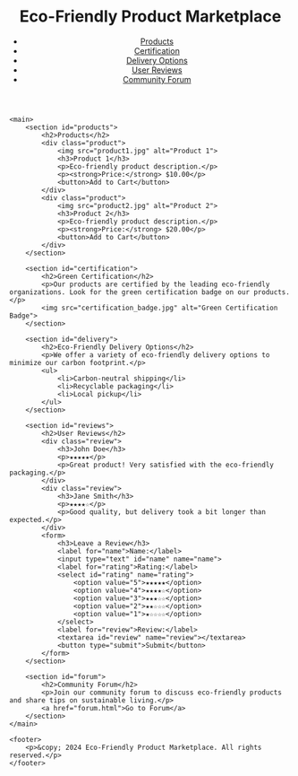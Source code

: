 <!DOCTYPE html>
<html lang="en">
<head>
    <meta charset="UTF-8">
    <meta name="viewport" content="width=device-width, initial-scale=1.0">
    <title>Eco-Friendly Product Marketplace</title>
    <link rel="stylesheet" href="styles.css">
</head>
<body>
    <header>
        <h1>Eco-Friendly Product Marketplace</h1>
        <nav>
            <ul>
                <li><a href="#products">Products</a></li>
                <li><a href="#certification">Certification</a></li>
                <li><a href="#delivery">Delivery Options</a></li>
                <li><a href="#reviews">User Reviews</a></li>
                <li><a href="#forum">Community Forum</a></li>
            </ul>
        </nav>
    </header>
    
    <main>
        <section id="products">
            <h2>Products</h2>
            <div class="product">
                <img src="product1.jpg" alt="Product 1">
                <h3>Product 1</h3>
                <p>Eco-friendly product description.</p>
                <p><strong>Price:</strong> $10.00</p>
                <button>Add to Cart</button>
            </div>
            <div class="product">
                <img src="product2.jpg" alt="Product 2">
                <h3>Product 2</h3>
                <p>Eco-friendly product description.</p>
                <p><strong>Price:</strong> $20.00</p>
                <button>Add to Cart</button>
            </div>
        </section>

        <section id="certification">
            <h2>Green Certification</h2>
            <p>Our products are certified by the leading eco-friendly organizations. Look for the green certification badge on our products.</p>
            <img src="certification_badge.jpg" alt="Green Certification Badge">
        </section>

        <section id="delivery">
            <h2>Eco-Friendly Delivery Options</h2>
            <p>We offer a variety of eco-friendly delivery options to minimize our carbon footprint.</p>
            <ul>
                <li>Carbon-neutral shipping</li>
                <li>Recyclable packaging</li>
                <li>Local pickup</li>
            </ul>
        </section>

        <section id="reviews">
            <h2>User Reviews</h2>
            <div class="review">
                <h3>John Doe</h3>
                <p>★★★★★</p>
                <p>Great product! Very satisfied with the eco-friendly packaging.</p>
            </div>
            <div class="review">
                <h3>Jane Smith</h3>
                <p>★★★★☆</p>
                <p>Good quality, but delivery took a bit longer than expected.</p>
            </div>
            <form>
                <h3>Leave a Review</h3>
                <label for="name">Name:</label>
                <input type="text" id="name" name="name">
                <label for="rating">Rating:</label>
                <select id="rating" name="rating">
                    <option value="5">★★★★★</option>
                    <option value="4">★★★★☆</option>
                    <option value="3">★★★☆☆</option>
                    <option value="2">★★☆☆☆</option>
                    <option value="1">★☆☆☆☆</option>
                </select>
                <label for="review">Review:</label>
                <textarea id="review" name="review"></textarea>
                <button type="submit">Submit</button>
            </form>
        </section>

        <section id="forum">
            <h2>Community Forum</h2>
            <p>Join our community forum to discuss eco-friendly products and share tips on sustainable living.</p>
            <a href="forum.html">Go to Forum</a>
        </section>
    </main>

    <footer>
        <p>&copy; 2024 Eco-Friendly Product Marketplace. All rights reserved.</p>
    </footer>
</body>
</html>

